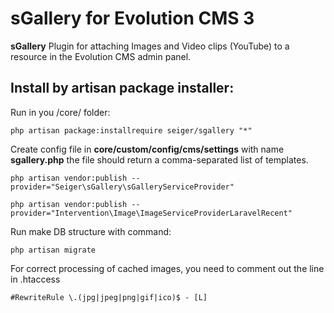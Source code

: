 # sGallery for Evolution CMS 3

**sGallery** Plugin for attaching Images and Video clips (YouTube) to a resource in the Evolution CMS admin panel.

## Install by artisan package installer:

Run in you /core/ folder:

``php artisan package:installrequire seiger/sgallery "*"``

Create config file in **core/custom/config/cms/settings** with 
name **sgallery.php** the file should return a 
comma-separated list of templates.

``php artisan vendor:publish --provider="Seiger\sGallery\sGalleryServiceProvider"``

``php artisan vendor:publish --provider="Intervention\Image\ImageServiceProviderLaravelRecent"``

Run make DB structure with command:

``php artisan migrate``

For correct processing of cached images, you need to comment out the line in .htaccess

``#RewriteRule \.(jpg|jpeg|png|gif|ico)$ - [L]``